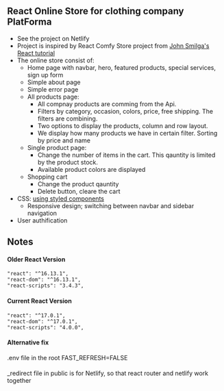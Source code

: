 ## React Online Store for clothing company PlatForma

- See the project on Netlify
- Project is inspired by React Comfy Store project from [John Smilga's React tutorial](https://www.udemy.com/course/react-tutorial-and-projects-course/learn/lecture/23467010#content)
- The online store consist of:
  - Home page with navbar, hero, featured products, special services, sign up form
  - Simple about page
  - Simple error page
  - All products page:
    - All compnay products are comming from the Api.
    - Filters by category, occasion, colors, price, free shipping. The filters are combining.
    - Two options to display the products, column and row layout.
    - We display how many products we have in certain filter. Sorting by price and name
  - Single product page:
    - Change the number of items in the cart. This qauntity is limited by the product stock.
    - Available product colors are displayed
  - Shopping cart
    - Change the product qauntity
    - Delete button, cleare the cart
- CSS: [using styled components](https://styled-components.com)
  - Responsive design; switching between navbar and sidebar navigation
- User authification

## Notes

#### Older React Version

```
"react": "^16.13.1",
"react-dom": "^16.13.1",
"react-scripts": "3.4.3",
```

#### Current React Version

```
"react": "^17.0.1",
"react-dom": "^17.0.1",
"react-scripts": "4.0.0",
```

#### Alternative fix

.env file in the root
FAST_REFRESH=FALSE

####

\_redirect file in public is for Netlify, so that react router and netlify work together
